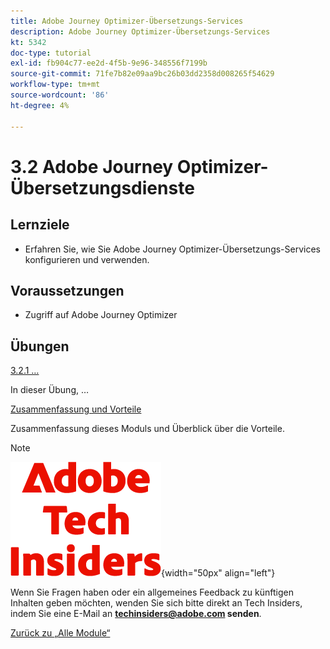 ```yaml
---
title: Adobe Journey Optimizer-Übersetzungs-Services
description: Adobe Journey Optimizer-Übersetzungs-Services
kt: 5342
doc-type: tutorial
exl-id: fb904c77-ee2d-4f5b-9e96-348556f7199b
source-git-commit: 71fe7b82e09aa9bc26b03dd2358d008265f54629
workflow-type: tm+mt
source-wordcount: '86'
ht-degree: 4%

---
```


# 3.2 Adobe Journey Optimizer-Übersetzungsdienste

## Lernziele

- Erfahren Sie, wie Sie Adobe Journey Optimizer-Übersetzungs-Services konfigurieren und verwenden.

## Voraussetzungen

- Zugriff auf Adobe Journey Optimizer

## Übungen

[3.2.1 …](./ex1.md)

In dieser Übung, …

[Zusammenfassung und Vorteile](./summary.md)

Zusammenfassung dieses Moduls und Überblick über die Vorteile.

>[!NOTE]
>
>![Tech Insiders](./../../../assets/images/techinsiders.png){width="50px" align="left"}
>
>Wenn Sie Fragen haben oder ein allgemeines Feedback zu künftigen Inhalten geben möchten, wenden Sie sich bitte direkt an Tech Insiders, indem Sie eine E-Mail an **techinsiders@adobe.com senden**.

[Zurück zu „Alle Module“](../../../overview.md)
